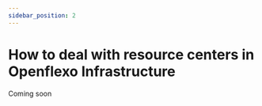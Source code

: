```yaml
---
sidebar_position: 2
---
```


# How to deal with resource centers in Openflexo Infrastructure

Coming soon
